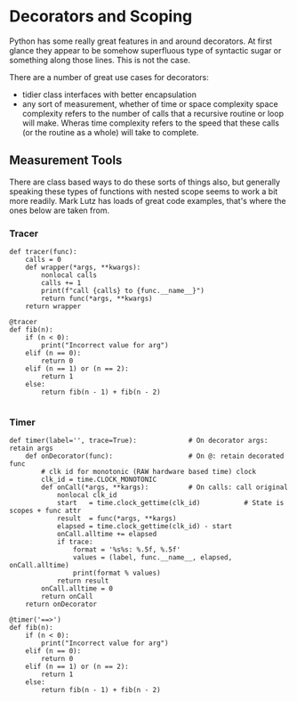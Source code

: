 # Decorators and Scoping

Python has some really great features in and around decorators. At first glance
they appear to be somehow superfluous type of syntactic sugar or something
along those lines. This is not the case.

There are a number of great use cases for decorators:

- tidier class interfaces with better encapsulation
- any sort of measurement, whether of time or space complexity
  space complexity refers to the number of calls that a recursive
  routine or loop will make. Wheras time complexity refers to the speed that
  these calls (or the routine as a whole) will take to complete.

## Measurement Tools

There are class based ways to do these sorts of things also, but generally
speaking these types of functions with nested scope seems to work a bit more
readily. Mark Lutz has loads of great code examples, that's where the ones
below are taken from.

### Tracer

```
def tracer(func):
    calls = 0
    def wrapper(*args, **kwargs):
        nonlocal calls
        calls += 1
        print(f"call {calls} to {func.__name__}")
        return func(*args, **kwargs)
    return wrapper

@tracer
def fib(n):
    if (n < 0):
        print("Incorrect value for arg")
    elif (n == 0):
        return 0
    elif (n == 1) or (n == 2):
        return 1
    else:
        return fib(n - 1) + fib(n - 2)


```

### Timer

```
def timer(label='', trace=True):             # On decorator args: retain args
    def onDecorator(func):                   # On @: retain decorated func
        # clk id for monotonic (RAW hardware based time) clock
        clk_id = time.CLOCK_MONOTONIC
        def onCall(*args, **kargs):          # On calls: call original
            nonlocal clk_id
            start   = time.clock_gettime(clk_id)           # State is scopes + func attr
            result  = func(*args, **kargs)
            elapsed = time.clock_gettime(clk_id) - start
            onCall.alltime += elapsed
            if trace:
                format = '%s%s: %.5f, %.5f'
                values = (label, func.__name__, elapsed, onCall.alltime)
                print(format % values)
            return result
        onCall.alltime = 0
        return onCall
    return onDecorator

@timer('==>')
def fib(n):
    if (n < 0):
        print("Incorrect value for arg")
    elif (n == 0):
        return 0
    elif (n == 1) or (n == 2):
        return 1
    else:
        return fib(n - 1) + fib(n - 2)
```
